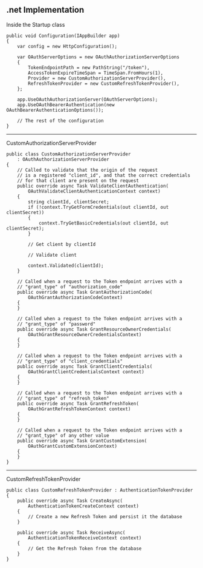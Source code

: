 ## .net Implementation

Inside the Startup class

    public void Configuration(IAppBuilder app)
    {
        var config = new HttpConfiguration();

        var OAuthServerOptions = new OAuthAuthorizationServerOptions
        {
            TokenEndpointPath = new PathString("/token"),
            AccessTokenExpireTimeSpan = TimeSpan.FromHours(1),
            Provider = new CustomAuthorizationServerProvider(),
            RefreshTokenProvider = new CustomRefreshTokenProvider(),
        };

        app.UseOAuthAuthorizationServer(OAuthServerOptions);
        app.UseOAuthBearerAuthentication(new OAuthBearerAuthenticationOptions());

        // The rest of the configuration
    }

---

CustomAuthorizationServerProvider

    public class CustomAuthorizationServerProvider
        : OAuthAuthorizationServerProvider
    {
        // Called to validate that the origin of the request
        // is a registered "client_id", and that the correct credentials
        // for that client are present on the request
        public override async Task ValidateClientAuthentication(
            OAuthValidateClientAuthenticationContext context)
        {
            string clientId, clientSecret;
            if (!context.TryGetFormCredentials(out clientId, out clientSecret))
            {
                context.TryGetBasicCredentials(out clientId, out clientSecret);
            }
            
            // Get client by clientId
            
            // Validate client
            
            context.Validated(clientId);
        }

        // Called when a request to the Token endpoint arrives with a
        // "grant_type" of "authorization_code"
        public override async Task GrantAuthorizationCode(
            OAuthGrantAuthorizationCodeContext)
        {
        }

        // Called when a request to the Token endpoint arrives with a
        // "grant_type" of "password"
        public override async Task GrantResourceOwnerCredentials(
            OAuthGrantResourceOwnerCredentialsContext)
        {
        }

        // Called when a request to the Token endpoint arrives with a
        // "grant_type" of "client_credentials"
        public override async Task GrantClientCredentials(
            OAuthGrantClientCredentialsContext context)
        {
        }

        // Called when a request to the Token endpoint arrives with a
        // "grant_type" of "refresh_token"
        public override async Task GrantRefreshToken(
            OAuthGrantRefreshTokenContext context)
        {
        }
        
        // Called when a request to the Token endpoint arrives with a
        // "grant_type" of any other value
        public override async Task GrantCustomExtension(
            OAuthGrantCustomExtensionContext)
        {
        }
    }

---

CustomRefreshTokenProvider

    public class CustomRefreshTokenProvider : AuthenticationTokenProvider
    {
        public override async Task CreateAsync(
            AuthenticationTokenCreateContext context)
        {
            // Create a new Refresh Token and persist it the database
        }

        public override async Task ReceiveAsync(
            AuthenticationTokenReceiveContext context)
        {
            // Get the Refresh Token from the database
        }
    }
